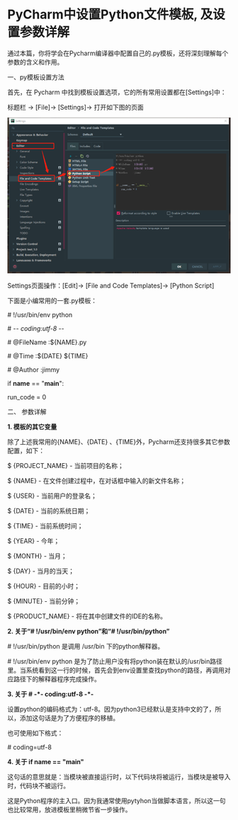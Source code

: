

# PyCharm中设置Python文件模板, 及设置参数详解

通过本篇，你将学会在Pycharm编译器中配置自己的.py模板，还将深刻理解每个参数的含义和作用。

一、py模板设置方法

首先，在 Pycharm 中找到模板设置选项，它的所有常用设置都在[Settings]中：

标题栏 → [File]→ [Settings]→ 打开如下图的页面

![PyCharm中设置Python文件模板](images/PyCharm中设置Python文件模板.png)

Settings页面操作：[Edit]→ [File and Code Templates]→ [Python Script]

下面是小编常用的一套.py模板：

\# !/usr/bin/env python

\# -*- coding:utf-8 -*-

\# @FileName :${NAME}.py

\# @Time :${DATE} ${TIME}

\# @Author :jimmy

if __name__ == "__main__":

run_code = 0

二、 参数详解

**1. 模板的其它变量**

除了上述我常用的{NAME}、{DATE} 、{TIME}外，Pycharm还支持很多其它参数配置，如下：

$ {PROJECT_NAME} - 当前项目的名称；

$ {NAME} - 在文件创建过程中，在对话框中输入的新文件名称；

$ {USER} - 当前用户的登录名；

$ {DATE} - 当前的系统日期；

$ {TIME} - 当前系统时间；

$ {YEAR} - 今年；

$ {MONTH} - 当月；

$ {DAY} - 当月的当天；

$ {HOUR} - 目前的小时；

$ {MINUTE} - 当前分钟；

$ {PRODUCT_NAME} - 将在其中创建文件的IDE的名称。

**2. 关于“# !/usr/bin/env python”和“# !/usr/bin/python”**

\# !/usr/bin/python 是调用 /usr/bin 下的python解释器。

\# !/usr/bin/env python 是为了防止用户没有将python装在默认的/usr/bin路径里。当系统看到这一行的时候，首先会到env设置里查找python的路径，再调用对应路径下的解释器程序完成操作。

**3. 关于 # -\*- coding:utf-8 -\*-**

设置python的编码格式为：utf-8。因为python3已经默认是支持中文的了，所以，添加这句话是为了方便程序的移植。

也可使用如下格式：

\# coding=utf-8

**4. 关于 if __name__ == "__main__"**

这句话的意思就是：当模块被直接运行时，以下代码块将被运行，当模块是被导入时，代码块不被运行。

这是Python程序的主入口。因为我通常使用pytyhon当做脚本语言，所以这一句也比较常用，放进模板里稍微节省一步操作。